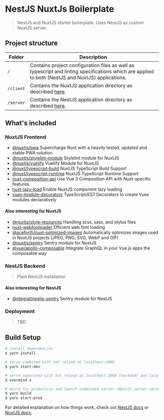 # NestJS NuxtJs Boilerplate

> NestJS and NuxtJS starter boilerplate. Uses NestJS as custom NuxtJS server.

## Project structure

| Folder    | Description                                                                                                                                       |
| --------- | ------------------------------------------------------------------------------------------------------------------------------------------------- |
| `/`       | Contains project configuration files as well as typescript and linting specifications which are applied to both (NestJS and NuxtJS) applications. |
| `/client` | Contains the NuxtJS application directory as described [here](https://nuxtjs.org/guide/directory-structure).                                      |
| `/server` | Contains the NestJS application directory as described [here](https://docs.nestjs.com/first-steps).                                               |

## What's included

### NuxtJS Frontend

- [@nuxtjs/pwa](https://pwa.nuxtjs.org) Supercharge Nuxt with a heavily tested, updated and stable PWA solution
- [@nuxtjs/stylelint-module](https://github.com/nuxt-community/stylelint-module) Stylelint module for NuxtJS
- [@nuxtjs/vuetify](https://github.com/nuxt-community/vuetify-module) Vuetify Module for NuxtJS
- [@nuxt/typescript-build](https://typescript.nuxtjs.org/guide/setup.html#installation) NuxtJS TypeScript Build Support
- [@nuxt/typescript-runtime](https://typescript.nuxtjs.org/guide/runtime.html#installation) NuxtJS TypeScript Runtime Support
- [nuxt-composition-api](https://composition-api.now.sh/) Use Vue 3 Composition API with Nuxt-specific features
- [nuxt-lazy-load](https://www.npmjs.com/package/nuxt-lazy-load/v/latest) Enable NuxtJS component lazy loading
- [vuex-module-decorators](https://github.com/championswimmer/vuex-module-decorators) TypeScript/ES7 Decorators to create Vuex modules declaratively

#### Also interesting for NuxtJS

- [@nuxtjs/style-resources](https://github.com/nuxt-community/style-resources-module#readme) Handling scss, sass, and stylus files
- [nuxt-webfontloader](https://github.com/Developmint/nuxt-webfontloader#readme) Efficient web font loading
- [@aceforth/nuxt-optimized-images](https://aceforth.com/docs/nuxt-optimized-images/) Automatically optimizes images used in NuxtJS projects (JPEG, PNG, SVG, WebP and GIF)
- [@nuxtjs/sentry](https://github.com/nuxt-community/sentry-module#readme) Sentry module for NuxtJS
- [@vue/apollo-composable](https://v4.apollo.vuejs.org/guide-composable/) Integrate GraphQL in your Vue.js apps the composable way

### NestJS Backend

> Plain NestJS installation

#### Also interesting for NestJS

- [@ntegral/nestjs-sentry](https://www.npmjs.com/package/@ntegral/nestjs-sentry) Sentry module for NestJS

### Deployment

> TBD

## Build Setup

```bash
# install dependencies
$ yarn install

# serve combined with hot reload at localhost:3000
$ yarn start:dev

# serve separated with hot reload at localhost:3000 (backend) and localhost:5000 (frontend)
$ overmind s

# build for production and launch combinded server (NestJS server serves NuxtJS frontend)
$ yarn build
$ yarn start:prod
```

For detailed explanation on how things work, check out [NestJS docs](https://docs.nestjs.com/) or [NuxtJS docs](https://nuxtjs.org).
